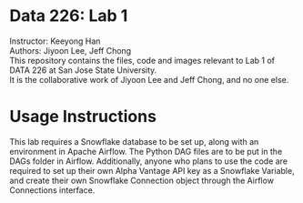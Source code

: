 # Data 226: Lab 1
Instructor: Keeyong Han  
Authors: Jiyoon Lee, Jeff Chong  
This repository contains the files, code and images relevant to Lab 1 of DATA 226 at San Jose State University.  
It is the collaborative work of Jiyoon Lee and Jeff Chong, and no one else.

# Usage Instructions
This lab requires a Snowflake database to be set up, along with an environment in Apache Airflow.
The Python DAG files are to be put in the DAGs folder in Airflow.
Additionally, anyone who plans to use the code are required to set up their own Alpha Vantage API key as a Snowflake Variable, and create their own Snowflake Connection object through the Airflow Connections interface.
